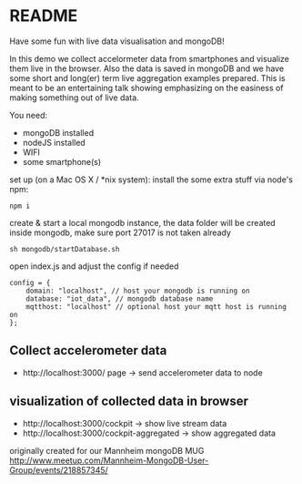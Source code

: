 # README #

Have some fun with live data visualisation and mongoDB!

In this demo we collect accelormeter data from smartphones and visualize them live in the browser.
Also the data is saved in mongoDB and we have some short and long(er) term live aggregation examples prepared.
This is meant to be an entertaining talk showing emphasizing on the easiness of making something out of live data.

You need:
* mongoDB installed
* nodeJS installed
* WIFI
* some smartphone(s)

set up (on a Mac OS X / *nix system):
install the some extra stuff via node's npm:

```
npm i
```

create & start a local mongodb instance, the data folder will be created inside mongodb, make sure port 27017 is not taken already

```
sh mongodb/startDatabase.sh
```

open index.js
and adjust the config if needed

```
config = {
    domain: "localhost", // host your mongodb is running on
    database: "iot_data", // mongodb database name
    mqtthost: "localhost" // optional host your mqtt host is running on
};
```


## Collect accelerometer data ##
* http://localhost:3000/ page -> send accelerometer data to node
## visualization of collected data in browser ##
* http://localhost:3000/cockpit -> show live stream data
* http://localhost:3000/cockpit-aggregated -> show aggregated data


originally created for our Mannheim mongoDB MUG
http://www.meetup.com/Mannheim-MongoDB-User-Group/events/218857345/


